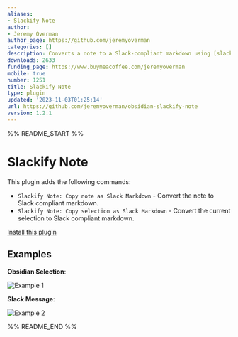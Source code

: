 ```yaml
---
aliases:
- Slackify Note
author:
- Jeremy Overman
author_page: https://github.com/jeremyoverman
categories: []
description: Converts a note to a Slack-compliant markdown using [slackify-markdown](https://www.npmjs.com/package/slackify-markdown)
downloads: 2633
funding_page: https://www.buymeacoffee.com/jeremyoverman
mobile: true
number: 1251
title: Slackify Note
type: plugin
updated: '2023-11-03T01:25:14'
url: https://github.com/jeremyoverman/obsidian-slackify-note
version: 1.2.1
---
```


%% README_START %%

# Slackify Note

This plugin adds the following commands:
* `Slackify Note: Copy note as Slack Markdown` - Convert the note to Slack compliant markdown.
* `Slackify Note: Copy selection as Slack Markdown` - Convert the current selection to Slack compliant markdown.

[Install this plugin](https://obsidian.md/plugins?id=slackify-note)

## Examples

**Obsidian Selection**:

![Example 1](https://raw.githubusercontent.com/jeremyoverman/obsidian-slackify-note/HEAD/example_1.png)

**Slack Message**:

![Example 2](https://raw.githubusercontent.com/jeremyoverman/obsidian-slackify-note/HEAD/example_2.png)


%% README_END %%